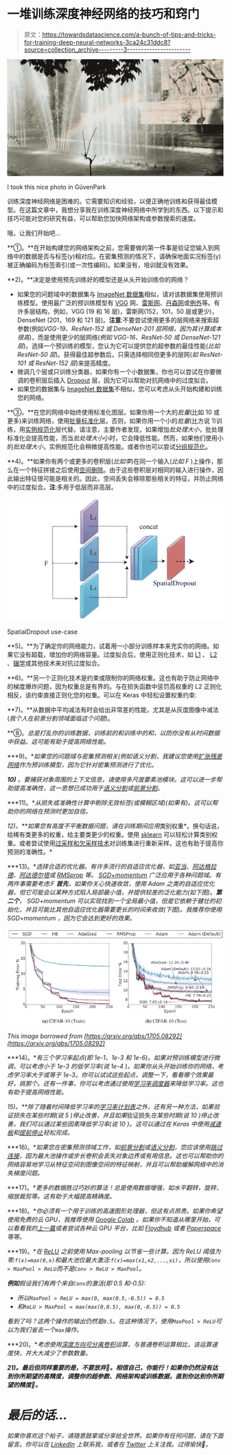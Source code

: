# 一堆训练深度神经网络的技巧和窍门

> 原文：<https://towardsdatascience.com/a-bunch-of-tips-and-tricks-for-training-deep-neural-networks-3ca24c31ddc8?source=collection_archive---------3----------------------->

![](img/de7c09fa2f83fbfbc9db0d7df6761745.png)

I took this nice photo in GüvenPark

训练深度神经网络是困难的。它需要知识和经验，以便正确地训练和获得最佳模型。在这篇文章中，我想分享我在训练深度神经网络中所学到的东西。以下提示和技巧可能对您的研究有益，可以帮助您加快网络架构或参数搜索的速度。

哦，让我们开始吧…

**①。**在开始构建您的网络架构之前，您需要做的第一件事是验证您输入到网络中的数据是否与标签(y)相对应。在密集预测的情况下，请确保地面实况标签(y)被正确编码为标签索引(或一次性编码)。如果没有，培训就没有效果。

**2)。**决定是使用预先训练好的模型还是从头开始训练你的网络？

*   如果您的问题域中的数据集与 [ImageNet 数据集](http://www.image-net.org/challenges/LSVRC/2012/)相似，请对该数据集使用预训练模型。使用最广泛的预训练模型有 [VGG](https://arxiv.org/abs/1409.1556) 网、[雷斯网](https://arxiv.org/abs/1512.03385)、[丹森网](https://arxiv.org/abs/1608.06993)或[例外](https://arxiv.org/abs/1610.02357)等。有许多层结构，例如，VGG (19 和 16 层)，雷斯网(152，101，50 层或更少)，DenseNet (201，169 和 121 层)。**注意**:不要尝试使用更多的层网络来搜索超参数(例如*VGG-19、ResNet-152 或 DenseNet-201 层网络，因为其计算成本很高*)，而是使用更少的层网络(*例如 VGG-16、ResNet-50 或 DenseNet-121 层*)。选择一个预训练的模型，您认为它可以提供您的超参数的最佳性能(*比如 ResNet-50 层*)。获得最佳超参数后，只需选择相同但更多的层网(*如 ResNet-101 或 ResNet-152 层*)来提高精度。
*   微调几个层或只训练分类器，如果你有一个小数据集，你也可以尝试在你要微调的卷积层后插入 [Dropout](http://jmlr.org/papers/v15/srivastava14a.html) 层，因为它可以帮助对抗网络中的过度拟合。
*   如果您的数据集与 [ImageNet 数据集](http://www.image-net.org/challenges/LSVRC/2012/)不相似，您可以考虑从头开始构建和训练您的网络。

**③。**在您的网络中始终使用标准化图层。如果你用一个大的*批量*(比如 10 或更多)来训练网络，使用[批量标准化](https://arxiv.org/abs/1502.03167)层。否则，如果你用一个小的*批量*(比方说 1)训练，用[实例规范化](https://arxiv.org/abs/1607.08022)层代替。请注意，主要作者发现，如果增加*批处理大小*，批处理标准化会提高性能，而当*批处理大小*小时，它会降低性能。然而，如果他们使用小的*批处理大小*，实例规范化会稍微提高性能。或者你也可以尝试[分组规范化](https://arxiv.org/abs/1803.08494)。

**4)。**如果你有两个或更多的卷积层(*比如李*)在同一个输入(*比如 F* )上操作，那么在一个特征拼接之后使用[空间删除](https://arxiv.org/abs/1411.4280)。由于这些卷积层对相同的输入进行操作，因此输出特征很可能是相关的。因此，空间丢失会移除那些相关的特征，并防止网络中的过度拟合。**注**:多用于低层而非高层。

![](img/bd7f8021bf13972fa56437eed4d396f2.png)

SpatialDropout use-case

**5)。**为了确定你的网络能力，试着用一小部分训练样本来充实你的网络。如果它没有超载，增加你的网络容量。过度拟合后，使用正则化技术，如 [L1](https://keras.io/regularizers/) 、 [L2](https://keras.io/regularizers/) 、[辍学](http://jmlr.org/papers/v15/srivastava14a.html)或其他技术来对抗过度拟合。

**6)。**另一个正则化技术是约束或限制你的网络权重。这也有助于防止网络中的梯度爆炸问题，因为权重总是有界的。与在损失函数中惩罚高权重的 L2 正则化相反，该约束直接正则化您的权重。可以在 Keras 中轻松设置权重约束:

**7)。**从数据中平均减法有时会给出非常差的性能，尤其是从灰度图像中减法(*我个人在前景分割领域面临这个问题*)。

**⑧。**总是打乱你的训练数据，训练前的*和训练中的*和*，以防你没有从时间数据中获益。这可能有助于提高网络性能。*

***9)。**如果您的问题域与密集预测相关(*例如语义分割*，我建议您使用[扩张残差网络](https://arxiv.org/abs/1705.09914)作为预训练模型，因为它针对密集预测进行了优化。*

***10)** 。要捕获对象周围的上下文信息，请使用多尺度要素池模块。这可以进一步帮助提高准确性，这一思想已成功用于[语义分割](https://arxiv.org/abs/1802.02611)或[前景分割](https://arxiv.org/abs/1808.01477)。*

***11)。**从损失或准确性计算中剔除无效标签(或模糊区域)(如果有)。这可以帮助你的网络在预测时更加自信。*

***12)。**如果您有高度*不平衡数据问题*，请在训练期间应用*类别权重*。换句话说，给稀有类更多的权重，给主要类更少的权重。使用 [sklearn](http://scikit-learn.org/stable/modules/generated/sklearn.utils.class_weight.compute_class_weight.html) 可以轻松计算类别权重。或者尝试使用[过采样和欠采样技术](https://en.wikipedia.org/wiki/Oversampling_and_undersampling_in_data_analysis)对训练集进行重新采样。这也有助于提高你预测的准确性。*

***13)。**选择合适的优化器。有许多流行的自适应优化器，如[亚当](https://arxiv.org/abs/1412.6980)、[阿达格拉德](http://www.jmlr.org/papers/volume12/duchi11a/duchi11a.pdf)、[阿达德尔塔](https://arxiv.org/abs/1212.5701)或 [RMSprop](http://www.cs.toronto.edu/~tijmen/csc321/slides/lecture_slides_lec6.pdf) 等。 [SGD+momentum](http://cs231n.github.io/neural-networks-3/#sgd) 广泛应用于各种问题域。有两件事需要考虑:F **首先**，如果你关心快速收敛，使用 Adam 之类的自适应优化器，但它可能会以某种方式陷入局部最小值，并提供较差的泛化能力(如下图)。**第二个**， *SGD+momentum* 可以实现找到一个全局最小值，但是它依赖于健壮的初始化，并且可能比其他自适应优化器需要更长的时间来收敛(下图)。我推荐你使用 *SGD+momentum* ，因为它会达到更好的效果。*

*![](img/7427ed614c7a97a8b28ab94a9b1a42dc.png)*

*This image borrowed from [https://arxiv.org/abs/1705.08292](https://arxiv.org/abs/1705.08292)*

***14)。**有三个学习率起点(即 1e-1、1e-3 和 1e-6)。如果对预训练模型进行微调，可以考虑小于 1e-3 的低学习率(*说 1e-4* )。如果你从头开始训练你的网络，考虑学习率大于或等于 1e-3。你可以试试这些起点，调整一下，看看哪个效果最好，挑那个。还有一件事，你可以考虑通过使用[学习率调度器](https://keras.io/callbacks/#learningratescheduler)来降低学习率。这也有助于提高网络性能。*

***15)。**除了随着时间降低学习率的[学习率计划表](https://keras.io/callbacks/#learningratescheduler)之外，还有另一种方法，如果*验证损失*在某些时期(*说 5* )停止改善，并且如果*验证损失*在某些时期(*说 10* )停止改善，我们可以通过某些因素降低学习率(*说 10* )。这可以通过在 Keras 中使用[减速板](https://keras.io/callbacks/#reducelronplateau)和[提前停止](https://keras.io/callbacks/#earlystopping)轻松完成。*

***16)。**如果您在密集预测领域工作，如[前景分割](https://en.wikipedia.org/wiki/Foreground_detection)或[语义分割](https://en.wikipedia.org/wiki/Image_segmentation)，您应该使用[跳过连接](https://arxiv.org/abs/1505.04597)，因为最大池操作或步长卷积会丢失对象边界或有用信息。这也可以帮助你的网络容易地学习从特征空间到图像空间的特征映射，并且可以帮助缓解网络中的消失梯度问题。*

***17)。**更多的数据胜过巧妙的算法！总是使用数据增强，如水平翻转，旋转，缩放裁剪等。这有助于大幅提高精确度。*

***18)。**你必须有一个用于训练的高速图形处理器，但这有点昂贵。如果你希望使用免费的云 GPU，我推荐使用 [Google Colab](https://colab.research.google.com/notebooks/welcome.ipynb#recent=true) 。如果你不知道从哪里开始，可以看看我的[上一篇](/a-comprehensive-guide-on-how-to-fine-tune-deep-neural-networks-using-keras-on-google-colab-free-daaaa0aced8f)或者尝试各种云 GPU 平台，比如 [Floydhub](https://www.floydhub.com) 或者 [Paperspace](https://www.paperspace.com) 等等。*

***19)。**在 [ReLU](https://en.wikipedia.org/wiki/Rectifier_(neural_networks)) 之前使用 Max-pooling 以节省一些计算。因为 ReLU 阈值为零:`f(x)=max(0,x)`和最大池仅最大激活:`f(x)=max(x1,x2,...,xi)`，所以使用`Conv > MaxPool > ReLU`而不是`Conv > ReLU > MaxPool`。*

***例如**假设我们有两个来自`Conv`的激活(即 0.5 和-0.5):*

*   *所以`MaxPool > ReLU = max(0, max(0.5,-0.5)) = 0.5`*
*   *和`ReLU > MaxPool = max(max(0,0.5), max(0,-0.5)) = 0.5`*

*看到了吗？这两个操作的输出仍然是`0.5`。在这种情况下，使用`MaxPool > ReLU`可以为我们省去一个`max`操作。*

***20)。**考虑使用[深度方向可分离卷积](https://arxiv.org/abs/1610.02357)运算，与普通卷积运算相比，该运算速度快，并大大减少了参数数量。*

***21)。最后但同样重要的是，不要放弃💪。相信自己，你能行！如果你仍然没有达到你所期望的高精度，调整你的超参数、网络架构或训练数据，直到你达到你所期望的精度👏。***

# *最后的话…*

*如果你喜欢这个帖子，请随意鼓掌或分享给全世界。如果你有任何问题，请在下面留言。你可以在 [LinkedIn](http://www.linkedin.com/in/longang-snow) 上联系我，或者在 [Twitter](https://twitter.com/LongAngLim1) 上关注我。过得愉快🎊。*